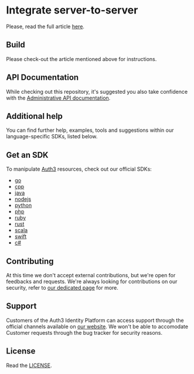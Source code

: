# Integrate server-to-server

Please, read the full article [here](https://docs.auth3.dev/products/identity-platform/integrate-within-apps?utm_source=github&utm_medium=sdk&utm_campaign=integration-examples-integrate-apps).

## Build

Please check-out the article mentioned above for instructions. 

## API Documentation

While checking out this repository, it's suggested you also take confidence with the [Administrative API documentation](https://docs.auth3.dev/apis/identity-platform/administrative?utm_source=github&utm_medium=sdk&utm_campaign=integration-examples-integrate-apps).

## Additional help

You can find further help, examples, tools and suggestions within our language-specific SDKs, listed below.

## Get an SDK

To manipulate [Auth3](https://auth3.dev/?utm_source=github&utm_medium=sdk&utm_campaign=integration-examples-integrate-apps) resources, check out our official SDKs:

  * [go](https://github.com/auth3-dev/go-sdk)
  * [cpp](https://github.com/auth3-dev/cpp-sdk)
  * [java](https://github.com/auth3-dev/java-sdk)
  * [nodejs](https://github.com/auth3-dev/nodejs-sdk)
  * [python](https://github.com/auth3-dev/python-sdk)
  * [php](https://github.com/auth3-dev/php-sdk)
  * [ruby](https://github.com/auth3-dev/ruby-sdk)
  * [rust](https://github.com/auth3-dev/rust-sdk)
  * [scala](https://github.com/auth3-dev/scala-sdk)
  * [swift](https://github.com/auth3-dev/swift-sdk)
  * [c#](https://github.com/auth3-dev/csharp-sdk)

## Contributing

At this time we don't accept external contributions, but we're open for feedbacks and requests. We're always looking for contributions on our security, refer to [our dedicated page](https://auth3.dev/bounty-program?utm_source=github&utm_medium=sdk&utm_campaign=integration-examples-integrate-apps) for more.

## Support

Customers of the Auth3 Identity Platform can access support through the official channels available on [our website](https://auth3.dev/?utm_source=github&utm_medium=sdk&utm_campaign=integration-examples-integrate-apps). We won't be able to accomodate Customer requests through the bug tracker for security reasons. 

## License

Read the [LICENSE](../LICENSE).